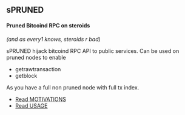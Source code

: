 ## sPRUNED
#### Pruned Bitcoind RPC on steroids 
_(and as every1 knows, steroids r bad)_

sPRUNED hijack bitcoind RPC API to public services. Can be used on pruned nodes to enable 

 - getrawtransaction
 - getblock
 
As you have a full non pruned node with full tx index.

- [Read MOTIVATIONS](./MOTIVATIONS.md)
- [Read USAGE](./USAGE.md)
